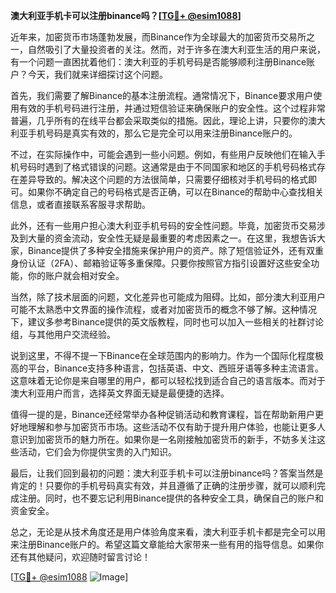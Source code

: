 **澳大利亚手机卡可以注册binance吗？[[TG💪+ @esim1088](https://t.me/s/esim1088)]**

近年来，加密货币市场蓬勃发展，而Binance作为全球最大的加密货币交易所之一，自然吸引了大量投资者的关注。然而，对于许多在澳大利亚生活的用户来说，有一个问题一直困扰着他们：澳大利亚的手机号码是否能够顺利注册Binance账户？今天，我们就来详细探讨这个问题。

首先，我们需要了解Binance的基本注册流程。通常情况下，Binance要求用户使用有效的手机号码进行注册，并通过短信验证来确保账户的安全性。这个过程非常普遍，几乎所有的在线平台都会采取类似的措施。因此，理论上讲，只要你的澳大利亚手机号码是真实有效的，那么它是完全可以用来注册Binance账户的。

不过，在实际操作中，可能会遇到一些小问题。例如，有些用户反映他们在输入手机号码时遇到了格式错误的问题。这通常是由于不同国家和地区的手机号码格式存在差异导致的。解决这个问题的方法很简单，只需要仔细核对手机号码的格式即可。如果你不确定自己的号码格式是否正确，可以在Binance的帮助中心查找相关信息，或者直接联系客服寻求帮助。

此外，还有一些用户担心澳大利亚手机号码的安全性问题。毕竟，加密货币交易涉及到大量的资金流动，安全性无疑是最重要的考虑因素之一。在这里，我想告诉大家，Binance提供了多种安全措施来保护用户的资产。除了短信验证外，还有双重身份认证（2FA）、邮箱验证等多重保障。只要你按照官方指引设置好这些安全功能，你的账户就会相对安全。

当然，除了技术层面的问题，文化差异也可能成为阻碍。比如，部分澳大利亚用户可能不太熟悉中文界面的操作流程，或者对加密货币的概念不够了解。这种情况下，建议多参考Binance提供的英文版教程，同时也可以加入一些相关的社群讨论组，与其他用户交流经验。

说到这里，不得不提一下Binance在全球范围内的影响力。作为一个国际化程度极高的平台，Binance支持多种语言，包括英语、中文、西班牙语等多种主流语言。这意味着无论你是来自哪里的用户，都可以轻松找到适合自己的语言版本。而对于澳大利亚用户而言，选择英文界面无疑是最便捷的选择。

值得一提的是，Binance还经常举办各种促销活动和教育课程，旨在帮助新用户更好地理解和参与加密货币市场。这些活动不仅有助于提升用户体验，也能让更多人意识到加密货币的魅力所在。如果你是一名刚接触加密货币的新手，不妨多关注这些活动，它们会为你提供宝贵的入门知识。

最后，让我们回到最初的问题：澳大利亚手机卡可以注册binance吗？答案当然是肯定的！只要你的手机号码真实有效，并且遵循了正确的注册步骤，就可以顺利完成注册。同时，也不要忘记利用Binance提供的各种安全工具，确保自己的账户和资金安全。

总之，无论是从技术角度还是用户体验角度来看，澳大利亚手机卡都是完全可以用来注册Binance账户的。希望这篇文章能给大家带来一些有用的指导信息。如果你还有其他疑问，欢迎随时留言讨论！

[[TG💪+ @esim1088](https://t.me/s/esim1088) ![Image](https://i.postimg.cc/4NQfJmqS/Snipaste-2025-05-13-00-14-12.png)]